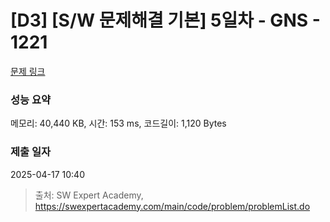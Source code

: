 # [D3] [S/W 문제해결 기본] 5일차 - GNS - 1221 

[문제 링크](https://swexpertacademy.com/main/code/problem/problemDetail.do?contestProbId=AV14jJh6ACYCFAYD) 

### 성능 요약

메모리: 40,440 KB, 시간: 153 ms, 코드길이: 1,120 Bytes

### 제출 일자

2025-04-17 10:40



> 출처: SW Expert Academy, https://swexpertacademy.com/main/code/problem/problemList.do